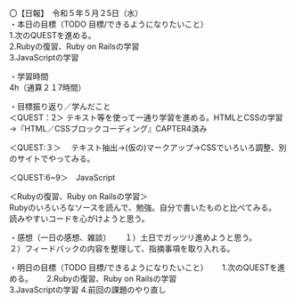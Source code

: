 〇【日報】　令和５年５月２5日（水）  
・本日の目標（TODO 目標/できるようになりたいこと）  
1.次のQUESTを進める。  
2.Rubyの復習、Ruby on Railsの学習  
3.JavaScriptの学習  

・学習時間  
4h（通算２１7時間）  

・目標振り返り／学んだこと  
＜QUEST：2＞ 
テキスト等を使って一通り学習を進める。HTMLとCSSの学習→『HTML／CSSブロックコーディング』CAPTER4済み   

＜QUEST:３＞　
テキスト抽出→(仮の)マークアップ→CSSでいろいろ調整、別のサイトでやってみる。  

＜QUEST:6~9＞　JavaScript  

＜Rubyの復習、Ruby on Railsの学習＞  
Rubyのいろいろなソースを読んで、勉強。自分で書いたものと比べてみる。  
読みやすいコードを心がけようと思う。  

・感想（一日の感想、雑談）　　
１）土日でガッツリ進めようと思う。  
２）フィードバックの内容を整理して、指摘事項を取り入れる。  　　

・明日の目標（TODO 目標/できるようになりたいこと）　　
1.次のQUESTを進める。　　
2.Rubyの復習、Ruby on Railsの学習  
3.JavaScriptの学習
4.前回の課題のやり直し　　
